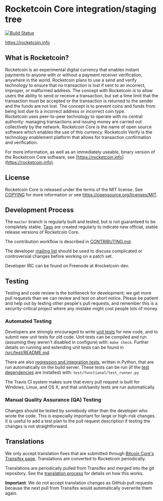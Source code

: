 Rocketcoin Core integration/staging tree
=====================================

[![Build Status](https://travis-ci.org/rocketcoin-project/rocketcoin.svg?branch=master)](https://travis-ci.org/rocketcoin-project/rocketcoin)

https://rocketcoin.info

What is Rocketcoin?
----------------

Rocketcoin is an experimental digital currency that enables instant payments to
anyone with or without a payment receiver verification, anywhere in the world. 
Rocketcoin plans to use a send and verify technology to ensure that no transaction
is lost if sent to an incorrect, improper, or malformed address.  The concept 
with Rocketcoin is to allow users the ability to send or receive a transaction,
but set a time limit that the transaction must be accepted or the transaction is 
returned to the sender and the funds are not lost. The concept is to prevent 
coins and funds from being lost due to a incorrect address or incorrect coin type.  
Rocketcoin uses peer-to-peer technology to operate with no central authority: 
managing transactions and issuing money are carried out collectively by the network. 
Rocketcoin Core is the name of open source software which enables the use of this 
currency.  Rocketcoin Verify is the technology enablement platform that allows 
for transaction confirmation and verification.

For more information, as well as an immediately useable, binary version of
the Rocketcoin Core software, see [https://rocketcoin.info](https://rocketcoin.info).

License
-------

Rocketcoin Core is released under the terms of the MIT license. See [COPYING](COPYING) for more
information or see https://opensource.org/licenses/MIT.

Development Process
-------------------

The `master` branch is regularly built and tested, but is not guaranteed to be
completely stable. [Tags](https://github.com/rocketcoincore//rocketcoin/tags) are created
regularly to indicate new official, stable release versions of Rocketcoin Core.

The contribution workflow is described in [CONTRIBUTING.md](CONTRIBUTING.md).

The developer [mailing list](https://groups.google.com/forum/#!forum/rocketcoin-dev)
should be used to discuss complicated or controversial changes before working
on a patch set.

Developer IRC can be found on Freenode at #rocketcoin-dev.

Testing
-------

Testing and code review is the bottleneck for development; we get more pull
requests than we can review and test on short notice. Please be patient and help out by testing
other people's pull requests, and remember this is a security-critical project where any mistake might cost people
lots of money.

### Automated Testing

Developers are strongly encouraged to write [unit tests](src/test/README.md) for new code, and to
submit new unit tests for old code. Unit tests can be compiled and run
(assuming they weren't disabled in configure) with: `make check`. Further details on running
and extending unit tests can be found in [/src/test/README.md](/src/test/README.md).

There are also [regression and integration tests](/test), written
in Python, that are run automatically on the build server.
These tests can be run (if the [test dependencies](/test) are installed) with: `test/functional/test_runner.py`

The Travis CI system makes sure that every pull request is built for Windows, Linux, and OS X, and that unit/sanity tests are run automatically.

### Manual Quality Assurance (QA) Testing

Changes should be tested by somebody other than the developer who wrote the
code. This is especially important for large or high-risk changes. It is useful
to add a test plan to the pull request description if testing the changes is
not straightforward.

Translations
------------

We only accept translation fixes that are submitted through [Bitcoin Core's Transifex page](https://www.transifex.com/projects/p/bitcoin/).
Translations are converted to Rocketcoin periodically.

Translations are periodically pulled from Transifex and merged into the git repository. See the
[translation process](doc/translation_process.md) for details on how this works.

**Important**: We do not accept translation changes as GitHub pull requests because the next
pull from Transifex would automatically overwrite them again.
